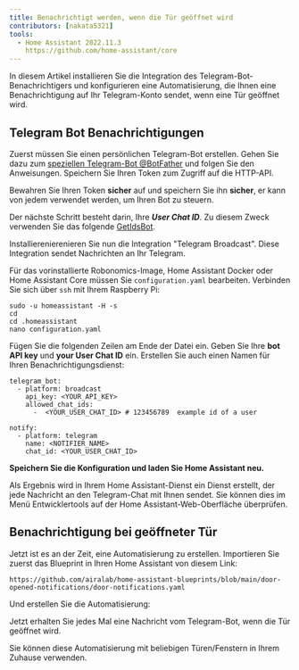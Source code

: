 ```yaml
---
title: Benachrichtigt werden, wenn die Tür geöffnet wird
contributors: [nakata5321]
tools:   
  - Home Assistant 2022.11.3
    https://github.com/home-assistant/core
---
```


In diesem Artikel installieren Sie die Integration des Telegram-Bot-Benachrichtigers und konfigurieren eine Automatisierung, die Ihnen eine Benachrichtigung auf Ihr Telegram-Konto sendet, wenn eine Tür geöffnet wird.

## Telegram Bot Benachrichtigungen

Zuerst müssen Sie einen persönlichen Telegram-Bot erstellen. Gehen Sie dazu zum [speziellen Telegram-Bot @BotFather](https://t.me/botfather) und folgen Sie den Anweisungen. 
Speichern Sie Ihren Token zum Zugriff auf die HTTP-API.

<robo-wiki-video controls src="https://static.robonomics.network/wiki/bot-father.mp4" />

<robo-wiki-note type="warning">

Bewahren Sie Ihren Token **sicher** auf und speichern Sie ihn **sicher**, er kann von jedem verwendet werden, um Ihren Bot zu steuern. 

</robo-wiki-note>

Der nächste Schritt besteht darin, Ihre ***User Chat ID***. Zu diesem Zweck verwenden Sie das folgende [GetIdsBot](https://t.me/getidsbot). 

<robo-wiki-video controls src="https://static.robonomics.network/wiki/get-id-bot.mp4" />

Installierenierenieren Sie nun die Integration "Telegram Broadcast". Diese Integration sendet Nachrichten an Ihr Telegram.

Für das vorinstallierte Robonomics-Image, Home Assistant Docker oder Home Assistant Core müssen Sie `configuration.yaml` bearbeiten. Verbinden Sie sich über `ssh` mit Ihrem Raspberry Pi:

<robo-wiki-video controls src="https://static.robonomics.network/wiki/open-config.mp4" />

<code-helper additionalLine="rasppi_username@rasppi_hostname" >

```shell
sudo -u homeassistant -H -s
cd
cd .homeassistant 
nano configuration.yaml
```

</code-helper >

Fügen Sie die folgenden Zeilen am Ende der Datei ein. Geben Sie Ihre **bot API key** und **your User Chat ID** ein. Erstellen Sie auch einen Namen für Ihren Benachrichtigungsdienst:


<code-helper copy >

```shell
telegram_bot:
  - platform: broadcast
    api_key: <YOUR_API_KEY>
    allowed_chat_ids:
      -  <YOUR_USER_CHAT_ID> # 123456789  example id of a user
      
notify:
  - platform: telegram
    name: <NOTIFIER_NAME>
    chat_id: <YOUR_USER_CHAT_ID>
```

</code-helper >

<robo-wiki-video controls src="https://static.robonomics.network/wiki/insert-config.mp4" />

**Speichern Sie die Konfiguration und laden Sie Home Assistant neu.**


Als Ergebnis wird in Ihrem Home Assistant-Dienst ein Dienst erstellt, der jede Nachricht an den Telegram-Chat mit Ihnen sendet. 
Sie können dies im Menü Entwicklertools auf der Home Assistant-Web-Oberfläche überprüfen. 

<robo-wiki-video controls src="https://static.robonomics.network/wiki/telegram-result.mp4" />

##  Benachrichtigung bei geöffneter Tür

Jetzt ist es an der Zeit, eine Automatisierung zu erstellen. Importieren Sie zuerst das Blueprint in Ihren Home Assistant von diesem Link:

<code-helper copy>

```shell
https://github.com/airalab/home-assistant-blueprints/blob/main/door-opened-notifications/door-notifications.yaml
```

</code-helper >

<robo-wiki-video controls src="https://static.robonomics.network/wiki/insert-blue.mp4" />

Und erstellen Sie die Automatisierung:

<robo-wiki-video controls src="https://static.robonomics.network/wiki/create-automation.mp4" />

Jetzt erhalten Sie jedes Mal eine Nachricht vom Telegram-Bot, wenn die Tür geöffnet wird.

<robo-wiki-note type="okay">
Sie können diese Automatisierung mit beliebigen Türen/Fenstern in Ihrem Zuhause verwenden.
</robo-wiki-note>

